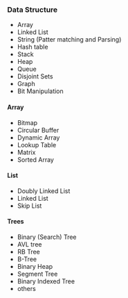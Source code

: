
### Data Structure

 * Array
 * Linked List
 * String (Patter matching and Parsing)
 * Hash table
 * Stack
 * Heap
 * Queue
 * Disjoint Sets
 * Graph
 * Bit Manipulation


#### Array

 - Bitmap
 - Circular Buffer
 - Dynamic Array
 - Lookup Table
 - Matrix
 - Sorted Array

#### List
 
 - Doubly Linked List
 - Linked List
 - Skip List
 


#### Trees

  - Binary (Search) Tree
  - AVL tree
  - RB Tree
  - B-Tree
  - Binary Heap
  - Segment Tree
  - Binary Indexed Tree
  - others
